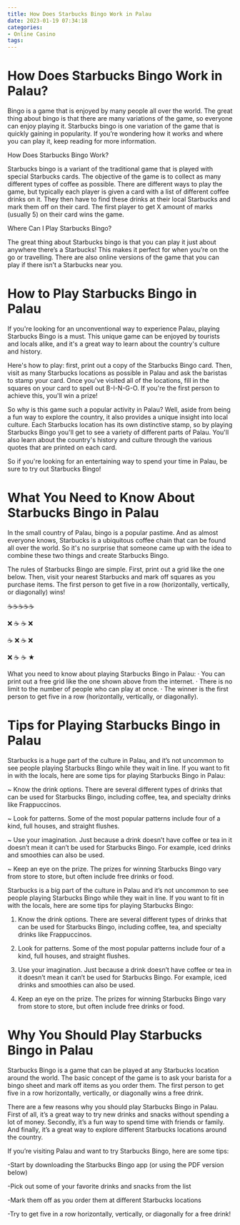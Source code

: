 ```yaml
---
title: How Does Starbucks Bingo Work in Palau
date: 2023-01-19 07:34:18
categories:
- Online Casino
tags:
---
```



#  How Does Starbucks Bingo Work in Palau?

Bingo is a game that is enjoyed by many people all over the world. The great thing about bingo is that there are many variations of the game, so everyone can enjoy playing it. Starbucks bingo is one variation of the game that is quickly gaining in popularity. If you’re wondering how it works and where you can play it, keep reading for more information.

How Does Starbucks Bingo Work?

Starbucks bingo is a variant of the traditional game that is played with special Starbucks cards. The objective of the game is to collect as many different types of coffee as possible. There are different ways to play the game, but typically each player is given a card with a list of different coffee drinks on it. They then have to find these drinks at their local Starbucks and mark them off on their card. The first player to get X amount of marks (usually 5) on their card wins the game.

Where Can I Play Starbucks Bingo?

The great thing about Starbucks bingo is that you can play it just about anywhere there’s a Starbucks! This makes it perfect for when you’re on the go or travelling. There are also online versions of the game that you can play if there isn’t a Starbucks near you.

#  How to Play Starbucks Bingo in Palau

If you're looking for an unconventional way to experience Palau, playing Starbucks Bingo is a must. This unique game can be enjoyed by tourists and locals alike, and it's a great way to learn about the country's culture and history.

Here's how to play: first, print out a copy of the Starbucks Bingo card. Then, visit as many Starbucks locations as possible in Palau and ask the baristas to stamp your card. Once you've visited all of the locations, fill in the squares on your card to spell out B-I-N-G-O. If you're the first person to achieve this, you'll win a prize!

So why is this game such a popular activity in Palau? Well, aside from being a fun way to explore the country, it also provides a unique insight into local culture. Each Starbucks location has its own distinctive stamp, so by playing Starbucks Bingo you'll get to see a variety of different parts of Palau. You'll also learn about the country's history and culture through the various quotes that are printed on each card.

So if you're looking for an entertaining way to spend your time in Palau, be sure to try out Starbucks Bingo!

#  What You Need to Know About Starbucks Bingo in Palau

In the small country of Palau, bingo is a popular pastime. And as almost everyone knows, Starbucks is a ubiquitous coffee chain that can be found all over the world. So it's no surprise that someone came up with the idea to combine these two things and create Starbucks Bingo.

The rules of Starbucks Bingo are simple. First, print out a grid like the one below. Then, visit your nearest Starbucks and mark off squares as you purchase items. The first person to get five in a row (horizontally, vertically, or diagonally) wins!

☕️☕️☕️☕️☕️

❌ ☕️ ☕️ ❌

☕️ ❌ ☕️ ❌

❌ ☕️ ☕️ ★


What you need to know about playing Starbucks Bingo in Palau:
· You can print out a free grid like the one shown above from the internet.
· There is no limit to the number of people who can play at once.
· The winner is the first person to get five in a row (horizontally, vertically, or diagonally).

#  Tips for Playing Starbucks Bingo in Palau

Starbucks is a huge part of the culture in Palau, and it’s not uncommon to see people playing Starbucks Bingo while they wait in line. If you want to fit in with the locals, here are some tips for playing Starbucks Bingo in Palau:

~ Know the drink options. There are several different types of drinks that can be used for Starbucks Bingo, including coffee, tea, and specialty drinks like Frappuccinos.

~ Look for patterns. Some of the most popular patterns include four of a kind, full houses, and straight flushes.

~ Use your imagination. Just because a drink doesn’t have coffee or tea in it doesn’t mean it can’t be used for Starbucks Bingo. For example, iced drinks and smoothies can also be used.

~ Keep an eye on the prize. The prizes for winning Starbucks Bingo vary from store to store, but often include free drinks or food.

Starbucks is a big part of the culture in Palau and it’s not uncommon to see people playing Starbucks Bingo while they wait in line. If you want to fit in with the locals, here are some tips for playing Starbucks Bingo:

1) Know the drink options. There are several different types of drinks that can be used for Starbucks Bingo, including coffee, tea, and specialty drinks like Frappuccinos.

2) Look for patterns. Some of the most popular patterns include four of a kind, full houses, and straight flushes.

3) Use your imagination. Just because a drink doesn’t have coffee or tea in it doesn’t mean it can’t be used for Starbucks Bingo. For example, iced drinks and smoothies can also be used.

4) Keep an eye on the prize. The prizes for winning Starbucks Bingo vary from store to store, but often include free drinks or food.

#  Why You Should Play Starbucks Bingo in Palau

Starbucks Bingo is a game that can be played at any Starbucks location around the world. The basic concept of the game is to ask your barista for a bingo sheet and mark off items as you order them. The first person to get five in a row horizontally, vertically, or diagonally wins a free drink.

There are a few reasons why you should play Starbucks Bingo in Palau. First of all, it’s a great way to try new drinks and snacks without spending a lot of money. Secondly, it’s a fun way to spend time with friends or family. And finally, it’s a great way to explore different Starbucks locations around the country.

If you’re visiting Palau and want to try Starbucks Bingo, here are some tips:

-Start by downloading the Starbucks Bingo app (or using the PDF version below)

-Pick out some of your favorite drinks and snacks from the list

-Mark them off as you order them at different Starbucks locations

-Try to get five in a row horizontally, vertically, or diagonally for a free drink!